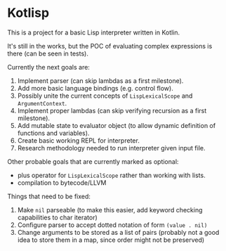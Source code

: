 # Kotlisp
This is a project for a basic Lisp interpreter written in Kotlin.

It's still in the works, but the POC of evaluating complex expressions is there (can be seen in tests).

Currently the next goals are:
1. Implement parser (can skip lambdas as a first milestone).
2. Add more basic language bindings (e.g. control flow).
3. Possibly unite the current concepts of `LispLexicalScope` and `ArgumentContext`.
4. Implement proper lambdas (can skip verifying recursion as a first milestone).
5. Add mutable state to evaluator object (to allow dynamic definition of functions and variables).
6. Create basic working REPL for interpreter.
7. Research methodology needed to run interpreter given input file.

Other probable goals that are currently marked as optional:
- plus operator for `LispLexicalScope` rather than working with lists.
- compilation to bytecode/LLVM

Things that need to be fixed:
1. Make `nil` parseable (to make this easier, add keyword checking capabilities to char iterator)
1. Configure parser to accept dotted notation of form `(value . nil)` 
1. Change arguments to be stored as a list of pairs (probably not a good idea to store them in a map, since order might not be preserved)
